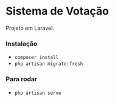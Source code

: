 # Sistema de Votação

Projeto em Laravel.

### Instalação
- `composer install`
- `php artisan migrate:fresh`

### Para rodar
- `php artisan serve`